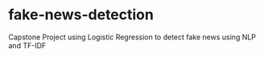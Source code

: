 # fake-news-detection
Capstone Project using Logistic Regression to detect fake news using NLP and TF-IDF
